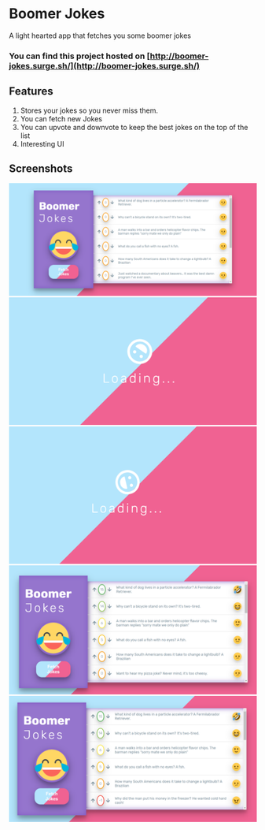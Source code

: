 # Boomer Jokes

A light hearted app that fetches you some boomer jokes

 ### You can find this project hosted on [http://boomer-jokes.surge.sh/](http://boomer-jokes.surge.sh/)

 ## Features
 1. Stores your jokes so you never miss them.
 2. You can fetch new Jokes
 3. You can upvote and downvote to keep the best jokes on the top of the list
 4. Interesting UI

## Screenshots
![image](/Screenshots/Screenshot67.png)
![image](/Screenshots/Screenshot69.png)
![image](/Screenshots/Screenshot70.png)
![image](/Screenshots/Screenshot71.png)
![image](/Screenshots/Screenshot72.png)

